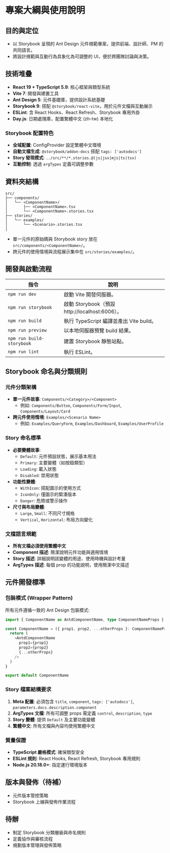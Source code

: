 # 專案大綱與使用說明

## 目的與定位
- 以 Storybook 呈現的 Ant Design 元件規範專案，提供前端、設計師、PM 的共同語言。
- 將設計規範與互動行為具象化為可調整的 UI，便於跨團隊討論與決策。

## 技術堆疊
- **React 19 + TypeScript 5.9**: 核心框架與類型系統
- **Vite 7**: 開發與建置工具
- **Ant Design 5**: 元件基礎庫，提供設計系統基礎
- **Storybook 9**: 搭配 `@storybook/react-vite`，用於元件文檔與互動展示
- **ESLint**: 含 React Hooks、React Refresh、Storybook 專用外掛
- **Day.js**: 日期處理庫，配置繁體中文 (zh-tw) 本地化

### Storybook 配置特色
- **全域配置**: ConfigProvider 設定繁體中文環境
- **自動文檔生成**: `@storybook/addon-docs` 搭配 `tags: ['autodocs']`
- **Story 發現模式**: `../src/**/*.stories.@(js|jsx|mjs|ts|tsx)`
- **互動控制**: 透過 `argTypes` 定義可調整參數

## 資料夾結構
```
src/
├── components/
│   └── <ComponentName>/
│       ├── <ComponentName>.tsx
│       └── <ComponentName>.stories.tsx
├── stories/
│   └── examples/
│       └── <Scenario>.stories.tsx
│
```
- 單一元件的原始碼與 Storybook story 放在 `src/components/<ComponentName>/`。
- 跨元件的使用情境與流程展示集中在 `src/stories/examples/`。

## 開發與啟動流程
| 指令 | 說明 |
| --- | --- |
| `npm run dev` | 啟動 Vite 開發伺服器。 |
| `npm run storybook` | 啟動 Storybook（預設 http://localhost:6006）。 |
| `npm run build` | 執行 TypeScript 編譯並產出 Vite build。 |
| `npm run preview` | 以本地伺服器預覽 build 結果。 |
| `npm run build-storybook` | 建置 Storybook 靜態站點。 |
| `npm run lint` | 執行 ESLint。 |

## Storybook 命名與分類規則

### 元件分類架構
- **單一元件故事**: `Components/<Category>/<Component>`
  - 例如: `Components/Button`, `Components/Form/Input`, `Components/Layout/Card`
- **跨元件使用情境**: `Examples/<Scenario Name>`
  - 例如: `Examples/QueryForm`, `Examples/Dashboard`, `Examples/UserProfile`

### Story 命名標準
- **必要變體故事**:
  - `Default`: 元件預設狀態，展示基本用法
  - `Primary`: 主要變體（如按鈕類型）
  - `Loading`: 載入狀態
  - `Disabled`: 禁用狀態
- **功能性變體**:
  - `WithIcon`: 搭配圖示的使用方式
  - `IconOnly`: 僅圖示的緊湊版本
  - `Danger`: 危險或警示操作
- **尺寸與布局變體**:
  - `Large`, `Small`: 不同尺寸規格
  - `Vertical`, `Horizontal`: 布局方向變化

### 文檔語言規範
- **所有文檔必須使用繁體中文**
- **Component 描述**: 簡潔說明元件功能與適用情境
- **Story 描述**: 詳細說明該變體的用途、使用時機與設計考量
- **ArgTypes 描述**: 每個 prop 的功能說明，使用簡潔中文描述

## 元件開發標準

### 包裝模式 (Wrapper Pattern)
所有元件遵循一致的 Ant Design 包裝模式:

```typescript
import { ComponentName as AntdComponentName, type ComponentNameProps } from 'antd'

const ComponentName = ({ prop1, prop2, ...otherProps }: ComponentNameProps) => {
  return (
    <AntdComponentName
      prop1={prop1}
      prop2={prop2}
      {...otherProps}
    />
  )
}

export default ComponentName
```

### Story 檔案結構要求
1. **Meta 配置**: 必須包含 `title`, `component`, `tags: ['autodocs']`, `parameters.docs.description.component`
2. **ArgTypes 文檔**: 所有可調整 props 需定義 `control`, `description`, `type`
3. **Story 變體**: 提供 `Default` 及主要功能變體
4. **繁體中文**: 所有文檔與內容均使用繁體中文

### 質量保證
- **TypeScript 嚴格模式**: 確保類型安全
- **ESLint 規則**: React Hooks, React Refresh, Storybook 專用規則
- **Node.js 20.18.0+**: 指定運行環境版本

## 版本與發佈（待補）
- 元件版本管控策略
- Storybook 上線與發佈作業流程

## 待辦
- 制定 Storybook 分類層級與命名規則
- 定義協作與審核流程
- 規劃版本管理與發佈策略
